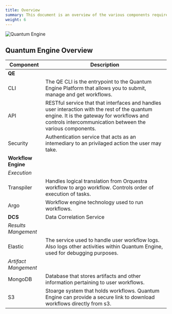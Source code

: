 ```yaml
---
title: Overview
summary: This document is an overview of the various components required to have a complete and running Quantum Engine.
weight: 6
---
```


![Quantum Engine](../../img/quantum-engine-components.jpg)

## **Quantum Engine Overview**



|  **Component** | **Description**|
|---|---|
|       **QE**     |
| CLI | The QE CLI is the entrypoint to the Quantum Engine Platform that allows you to submit, manage and get workflows. |
| API  |  RESTful service that that interfaces and handles user interaction with the rest of the quantum engine. It is the gateway for workflows and controls intercommunication between the various components.  |
| Security | Authentication service that acts as an intemediary to an privilaged action the user may take. |
|  **Workflow Engine** | 
|  *Execution* |
| Transpiler  |  Handles logical translation from Orquestra workflow to argo workflow. Controls order of execution of tasks.  |
| Argo |  Workflow engine technology used to run workflows.  |
| **DCS** | Data Correlation Service |
| *Results Mangement*  |
| Elastic  |  The service used to handle user workflow logs. Also logs other activities within Quantum Engine, used for debugging purposes.  |
| *Artifact Mangement*  |
| MongoDB  |  Database that stores artifacts and other information pertaining to user workflows.  |
| S3  |  Stoarge system that holds workflows. Quantum Engine can provide a secure link to download workflows directly from s3.  |

